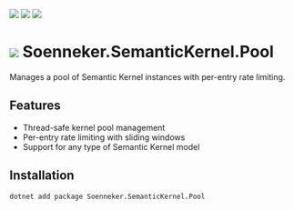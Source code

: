 ﻿[![](https://img.shields.io/nuget/v/soenneker.semantickernel.pool.svg?style=for-the-badge)](https://www.nuget.org/packages/soenneker.semantickernel.pool/)
[![](https://img.shields.io/github/actions/workflow/status/soenneker/soenneker.semantickernel.pool/publish-package.yml?style=for-the-badge)](https://github.com/soenneker/soenneker.semantickernel.pool/actions/workflows/publish-package.yml)
[![](https://img.shields.io/nuget/dt/soenneker.semantickernel.pool.svg?style=for-the-badge)](https://www.nuget.org/packages/soenneker.semantickernel.pool/)

# ![](https://user-images.githubusercontent.com/4441470/224455560-91ed3ee7-f510-4041-a8d2-3fc093025112.png) Soenneker.SemanticKernel.Pool

Manages a pool of Semantic Kernel instances with per-entry rate limiting.

## Features

- Thread-safe kernel pool management
- Per-entry rate limiting with sliding windows
- Support for any type of Semantic Kernel model

## Installation

```bash
dotnet add package Soenneker.SemanticKernel.Pool
```